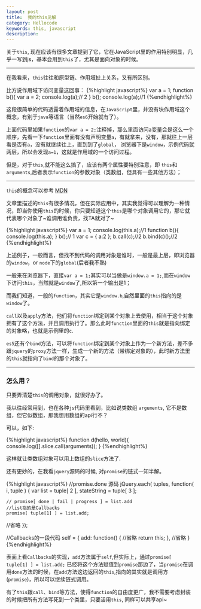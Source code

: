 ```yaml
---
layout: post
title:  我的this见解
category: Hellocode
keywords: this, javascript
description: 
---
```


关于`this`, 现在应该有很多文章提到了它，它在JavaScript里的作用特别明显，几乎一写到js，基本会用到`this`了，尤其是面向对象的时候。

---

在我看来，`this`往往和原型链、作用域扯上关系，又有所区别。

比方说作用域下访问变量这回事：
{%highlight javascript%}
var a = 1;
function b(){
  var a = 2;
  console.log(a);// 2
}
b();
console.log(a);//1
{%endhighlight%}

这段很简单的代码透露着作用域的信息，在`JavaScript`里，并没有块作用域这个概念，有别于`java`等语言（当然`es6`开始就有了）。

上面代码里如果`function`的`var a = 2;`注释掉，那么里面访问a变量会是这么一个顺序，先看一下`function`里面有没有声明变量`a`，有就拿来，没有，那就往上一层看是否有`a`，没有就继续往上，直到到了`global`， 浏览器下是`window`，示例代码就两层，所以会发现`a=1`，这就是作用域的一个访问过程。

但是，对于`this`,就不能这么搞了，应该有两个属性要特别注意，即 `this`和`arguments`,后者表示`function`的参数对象（类数组，但具有一些其他方法）；

---

`this`的概念可以参考 [MDN](https://developer.mozilla.org/zh-CN/docs/Web/JavaScript/Reference/Operators/this)

文章里描述的`this`有很多情况，但在实际应用中，其实我觉得可以理解为一种情况，即当你使用`this`的时候，你只要知道这个`this`是哪个对象调用它的，那它就代表哪个对象了~谁调用谁负责，找TA就对了~

{%highlight javascript%}
var a = 1;
console.log(this.a);//1
function b(){
  console.log(this.a);
}
b();// 1
var c = {
  a:2
};
b.call(c);//2
b.bind(c)();//2
{%endhighlight%}

上述例子，一般而言，但找不到代码的调用对象是谁时，一般是最上层，即浏览器的`window`，or `node`下的`global`(后者我不熟)

一般来在浏览器下，直接`var a = 1;`其实可以当做是`window.a = 1;`,而在`window`下访问`this`，当然就是`window`了,所以第一个输出是1；

而我们知道，一般的`function`，其实它是`window.b`,自然里面的`this`指向的是`window`了。

`call`以及`apply`方法，他们将`function`绑定到某个对象上去使用，相当于这个对象拥有了这个方法，并且调用执行了。那么此时`function`里面的`this`就是指向绑定的对象咯，也就是示例里的`c`.

`es5`还有个`bind`方法，可以将`function`绑定到某个对象上作为一个新方法，差不多跟`jquery`的`proxy`方法一样，生成一个新的方法（带绑定对象的），此时新方法里的`this`就指向了`bind`的那个对象了。

---

### 怎么用？
只要弄清楚`this`的调用对象，就很好办了。

我以往经常用到，也在各种`js`代码里看到，比如说类数组 `arguments`, 它不是数组，但它似数组，那我想用数组的api行不？

可以，如下:

{%highlight javascript%}
 function d(hello, world){
 	console.log([].slice.call(arguments));
 }
{%endhighlight%}

这样就让类数组对象可以用上数组的`slice`方法了.

还有更妙的，在我看`jquery`源码的时候, 对`promise`的链式一知半解。

{%highlight javascript%}
//promise.done 源码
jQuery.each( tuples, function( i, tuple ) {
	var list = tuple[ 2 ],
		stateString = tuple[ 3 ];

	// promise[ done | fail | progress ] = list.add
	//list指的是Callbacks
	promise[ tuple[1] ] = list.add;
 //省略
 });

//Callbacks的一段代码
self = {
	add: function() {
		//省略
		return this;
	},
	//省略
}
{%endhighlight%}

表面上看`Callbacks`的实现，`add`方法属于`self`,但实际上，通过`promise[ tuple[1] ] = list.add;` 已经将这个方法赋值到`promise`那边了，当`promise`在调用`done`方法的时候，在`add`方法这边返回的`this`,指向的其实就是调用方(`promise`)，所以可以继续链式调用。


有了`this`跟`call`、`bind`等方法，使得`function`的自由度更广，我不需要考虑封装的时候把所有方法写死到一个类里，只要活用`this`, 同样可以共享api~ 



